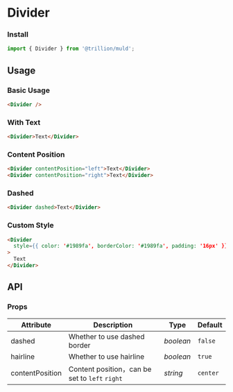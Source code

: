 # Divider

### Install

```js
import { Divider } from '@trillion/muld';
```

## Usage

### Basic Usage

```html
<Divider />
```

### With Text

```html
<Divider>Text</Divider>
```

### Content Position

```html
<Divider contentPosition="left">Text</Divider>
<Divider contentPosition="right">Text</Divider>
```

### Dashed

```html
<Divider dashed>Text</Divider>
```

### Custom Style

```html
<Divider
  style={{ color: '#1989fa', borderColor: '#1989fa', padding: '16px' }}
>
  Text
</Divider>
```

## API

### Props

| Attribute | Description | Type | Default |
| --- | --- | --- | --- |
| dashed | Whether to use dashed border | _boolean_ | `false` |
| hairline | Whether to use hairline | _boolean_ | `true` |
| contentPosition | Content position，can be set to `left` `right` | _string_ | `center` |